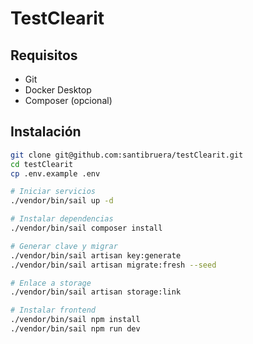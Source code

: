 # TestClearit



## Requisitos

- Git  
- Docker Desktop  
- Composer (opcional)

## Instalación 

```bash
git clone git@github.com:santibruera/testClearit.git
cd testClearit
cp .env.example .env

# Iniciar servicios
./vendor/bin/sail up -d

# Instalar dependencias
./vendor/bin/sail composer install

# Generar clave y migrar
./vendor/bin/sail artisan key:generate
./vendor/bin/sail artisan migrate:fresh --seed

# Enlace a storage
./vendor/bin/sail artisan storage:link

# Instalar frontend
./vendor/bin/sail npm install
./vendor/bin/sail npm run dev
